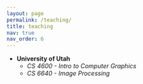 ```yaml
---
layout: page
permalink: /teaching/
title: teaching
nav: true
nav_order: 6
---
```


* **University of Utah**
  * *CS 4600 - Intro to Computer Graphics*
  * *CS 6640 - Image Processing*